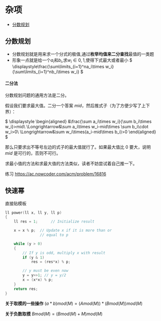 # 杂项
<!--TOC-->
- [分数规划](#分数规划)
<!--TOC-->


## 分数规划
- 分数规划就是用来求一个分式的极值,通过**枚举均值来二分查找**最值的一类题
- 形象一点就是给一个$a_i$和$b_i$,求$w_i\in{0,1}$,使得下式最大或者最小
$ \displaystyle\frac{\sum\limits_{i=1}^na_i\times w_i}{\sum\limits_{i=1}^nb_i\times w_i} $
#### 二分法
分数规划问题的通用方法是二分。

假设我们要求最大值。二分一个答案 $mid$，然后推式子（为了方便少写了上下界）：

$ \displaystyle \begin{aligned} &\frac{\sum a_i\times w_i}{\sum b_i\times w_i}>mid\ \Longrightarrow&\sum a_i\times w_i-mid\times \sum b_i\cdot w_i>0\ \Longrightarrow&\sum w_i\times(a_i-mid\times b_i)>0 \end{aligned} $

那么只要求出不等号左边的式子的最大值就行了。如果最大值比 $0$ 要大，说明 $mid$ 是可行的，否则不可行。

求最小值的方法和求最大值的方法类似，读者不妨尝试着自己推一下。

练习 https://ac.nowcoder.com/acm/problem/16816

## 快速幂
直接贴模板
```c++
ll power(ll x, ll y, ll p)
{
    ll res = 1;      // Initialize result

    x = x % p;  // Update x if it is more than or 
                // equal to p

    while (y > 0)
    {
        // If y is odd, multiply x with result
        if (y & 1)
            res = (res*x) % p;

        // y must be even now
        y = y>>1; // y = y/2
        x = (x*x) % p;  
    }
    return res;
}
```

**关于取模的一些操作**
$(a*b)mod(M) = (Amod(M))*(Bmod(M))mod(M)$


**关于负数取模**
$Bmod(M) = (Bmod(M)+M)mod(M)$

